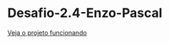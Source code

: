 # Desafio-2.4-Enzo-Pascal

[Veja o projeto funcionando](https://gabyvictoria0122.github.io/Desafio2.3-EnzoPascal/)
